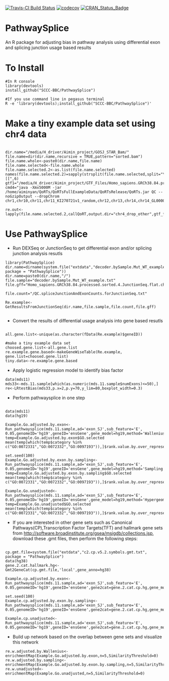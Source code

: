 [![Travis-CI Build Status](https://travis-ci.org/SCCC-BBC/PathwaySplice.svg?branch=master)](https://travis-ci.org/SCCC-BBC/PathwaySplice)
[![codecov](https://codecov.io/github/SCCC-BBC/PathwaySplice/coverage.svg?branch=master)](https://codecov.io/github/SCCC-BBC/PathwaySplice)
[![CRAN_Status_Badge](http://www.r-pkg.org/badges/version/PathwaySplice)](https://cran.r-project.org/package=PathwaySplice)

# PathwaySplice
An R package for adjusting bias in pathway analysis using differential exon and splicing junction usage based results

# To Install

```{r eval=TRUE}
#In R console
library(devtools)
install_github("SCCC-BBC/PathwaySplice")

#If you use command line in pegasus terminal
R -e 'library(devtools);install_github("SCCC-BBC/PathwaySplice")'
```

# Make a tiny example data set using chr4 data
```{r eval=FALSE}

dir.name="/media/H_driver/Aimin_project/GOSJ_STAR_Bam/"
file.name=dir(dir.name,recursive = TRUE,pattern="sorted.bam")
file.name.whole<-paste0(dir.name,file.name)
file.name.selected<-file.name.whole
file.name.selected.2<-as.list(file.name.selected)
names(file.name.selected.2)=sapply(strsplit(file.name.selected,split="\\/"),"[[",6)
gtf1="/media/H_driver/Aimin_project/GTF_Files/Homo_sapiens.GRCh38.84.processed.sorted.2.chr4.only.gtf"
cmd4="java -Xmx5000M -jar /home/aiminyan/QoRTs/QoRTsFullExampleData/QoRTsRelease/QoRTs.jar QC --noGzipOutput --dropChrom chr1,chr10,chr11,chr11_KI270721v1_random,chr12,chr13,chr14,chr14_GL000009v2_random,chr14_GL000194v1_random,chr14_GL000225v1_random,chr14_KI270722v1_random,chr14_KI270723v1_random,chr14_KI270726v1_random,chr15,chr15_KI270727v1_random,chr16,chr16_KI270728v1_random,chr17,chr17_GL000205v2_random,chr17_KI270729v1_random,chr18,chr19,chr1_KI270706v1_random,chr1_KI270707v1_random,chr1_KI270709v1_random,chr1_KI270710v1_random,chr1_KI270711v1_random,chr1_KI270712v1_random,chr1_KI270713v1_random,chr1_KI270714v1_random,chr2,chr20,chr21,chr22,chr22_KI270731v1_random,chr22_KI270732v1_random,chr22_KI270733v1_random,chr22_KI270734v1_random,chr22_KI270735v1_random,chr22_KI270736v1_random,chr22_KI270738v1_random,chr2_KI270716v1_random,chr3,chr3_GL000221v1_random,chr4_GL000008v2_random,chr5,chr6,chr7,chr8,chr9,chr9_KI270718v1_random,chr9_KI270719v1_random,chr9_KI270720v1_random,chrM,chrUn_GL000195v1,chrUn_GL000213v1,chrUn_GL000214v1,chrUn_GL000216v2,chrUn_GL000218v1,chrUn_GL000219v1,chrUn_GL000220v1,chrUn_GL000224v1,chrUn_KI270311v1,chrUn_KI270315v1,chrUn_KI270330v1,chrUn_KI270337v1,chrUn_KI270362v1,chrUn_KI270435v1,chrUn_KI270438v1,chrUn_KI270442v1,chrUn_KI270467v1,chrUn_KI270511v1,chrUn_KI270519v1,chrUn_KI270522v1,chrUn_KI270590v1,chrUn_KI270741v1,chrUn_KI270742v1,chrUn_KI270743v1,chrUn_KI270744v1,chrUn_KI270745v1,chrUn_KI270746v1,chrUn_KI270747v1,chrUn_KI270748v1,chrUn_KI270750v1,chrUn_KI270751v1,chrUn_KI270754v1,chrX,chrY"

re.out<-lapply(file.name.selected.2,callQoRT,output.dir="chr4_drop_other",gtf_file=gtf1,runing_cmd=cmd4)

```


# Use PathwaySplice

+ Run DEXSeq or JunctionSeq to get differential exon and/or splicing junction analysis resutls 

```{r eval=FALSE}
library(PathwaySplice)
dir.name=dirname(system.file("extdata","decoder.bySample.Mut_WT_example.txt", package = "PathwaySplice"))
dir.name=paste0(dir.name,"/")
file.sample="decoder.bySample.Mut_WT_example.txt"
file.gff="Homo_sapiens.GRCh38.84.processed.sorted.4.JunctionSeq.flat.chr4.100.gff"

file.count="/QC.spliceJunctionAndExonCounts.forJunctionSeq.txt"

Re.example<-GetResultsFromJunctionSeq(dir.name,file.sample,file.count,file.gff)
 
```

+ Convert the results of differential usage analysis into gene based resutls

```{r eval=FALSE}

all.gene.list<-unique(as.character(fData(Re.example)$geneID))
 
#make a tiny example data set
choosed.gene.list<-all.gene.list
re.example.gene.based<-makeGeneWiseTable(Re.example,
gene.list=choosed.gene.list)
tiny.data<-re.example.gene.based

```
+ Apply logistic regression model to identify bias factor
```{r eval=TRUE}
data(mds11)
mds33<-mds.11.sample[which(as.numeric(mds.11.sample$numExons)<=50),]
re<-LRtestBias(mds33,p.x=2,p.y=70,y_lim=80,boxplot_width=0.3)
```

+ Perform pathwaysplice in one step
```{r eval=TRUE}

data(mds11)
data(hg19)

Example.Go.adjusted.by.exon<-Run_pathwaysplice(mds.11.sample,ad='exon_SJ',sub_feature='E',
0.05,genomeID='hg19',geneID='ensGene',gene_model=hg19,method='Wallenius')
temp=Example.Go.adjusted.by.exon$GO.selected
mean(temp[which(temp$category %in% c("GO:0072331","GO:0072332","GO:0097193")),]$rank.value.by.over_represented_pvalue)

set.seed(100)
Example.Go.adjusted.by.exon.by.sampling<-Run_pathwaysplice(mds.11.sample,ad='exon_SJ',sub_feature='E',
0.05,genomeID='hg19',geneID='ensGene',gene_model=hg19,method='Sampling')
temp=Example.Go.adjusted.by.exon.by.sampling$GO.selected
mean(temp[which(temp$category %in% c("GO:0072331","GO:0072332","GO:0097193")),]$rank.value.by.over_represented_pvalue)

Example.Go.unadjusted<-Run_pathwaysplice(mds.11.sample,ad='exon_SJ',sub_feature='E',
0.05,genomeID='hg19',geneID='ensGene',gene_model=hg19,method='Hypergeometric')
temp=Example.Go.unadjusted$GO.selected
mean(temp[which(temp$category %in% c("GO:0072331","GO:0072332","GO:0097193")),]$rank.value.by.over_represented_pvalue)

```

+ If you are interested in other gene sets such as Canonical Pathways(CP),Transcription Factor Targets(TFT) and hallmark gene sets from http://software.broadinstitute.org/gsea/msigdb/collections.jsp, download these .gmt files, then perform the following steps:
```{r eval=TRUE}

cp.gmt.file=system.file("extdata","c2.cp.v5.2.symbols.gmt.txt", package = "PathwaySplice")
data(hg38)
gene.2.cat.hallmark.hg<-Gmt2GeneCat(cp.gmt.file,'local',gene_anno=hg38)

Example.cp.adjusted.by.exon<-Run_pathwaysplice(mds.11.sample,ad='exon_SJ',sub_feature='E',
0.05,genomeID='hg19',geneID='ensGene',gene2cat=gene.2.cat.cp.hg,gene_model=hg19,method='Wallenius')

set.seed(100)
Example.cp.adjusted.by.exon.by.sampling<-Run_pathwaysplice(mds.11.sample,ad='exon_SJ',sub_feature='E',
0.05,genomeID='hg19',geneID='ensGene',gene2cat=gene.2.cat.cp.hg,gene_model=hg19,method='Sampling')

Example.cp.unadjusted<-Run_pathwaysplice(mds.11.sample,ad='exon_SJ',sub_feature='E',
0.05,genomeID='hg19',geneID='ensGene',gene2cat=gene.2.cat.cp.hg,gene_model=hg19,method='Hypergeometric')

```

+ Build up network based on the overlap between gene sets and visualize this network

```{r eval=TRUE}
re.w.adjusted.by.Wallenius<-enrichmentMap(Example.Go.adjusted.by.exon,n=5,SimilarityThreshold=0)
re.w.adjusted.by.sampling<-enrichmentMap(Example.Go.adjusted.by.exon.by.sampling,n=5,SimilarityThreshold=0)
re.w.unadjusted<-enrichmentMap(Example.Go.unadjusted,n=5,SimilarityThreshold=0)
```
